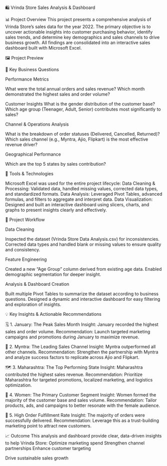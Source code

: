 🛍️ Vrinda Store Sales Analysis & Dashboard

📊 Project Overview
This project presents a comprehensive analysis of Vrinda Store’s sales data for the year 2022.
The primary objective is to uncover actionable insights into customer purchasing behavior, identify sales trends, and determine key demographics and sales channels to drive business growth.
All findings are consolidated into an interactive sales dashboard built with Microsoft Excel.

🖼️ Project Preview


🎯 Key Business Questions

Performance Metrics

What were the total annual orders and sales revenue?
Which month demonstrated the highest sales and order volume?

Customer Insights
What is the gender distribution of the customer base?
Which age group (Teenager, Adult, Senior) contributes most significantly to sales?

Channel & Operations Analysis

What is the breakdown of order statuses (Delivered, Cancelled, Returned)?
Which sales channel (e.g., Myntra, Ajio, Flipkart) is the most effective revenue driver?

Geographical Performance

Which are the top 5 states by sales contribution?

🧰 Tools & Technologies

Microsoft Excel was used for the entire project lifecycle:
Data Cleaning & Processing: Validated data, handled missing values, corrected data types, and standardized formats.
Data Analysis: Leveraged Pivot Tables, advanced formulas, and filters to aggregate and interpret data.
Data Visualization: Designed and built an interactive dashboard using slicers, charts, and graphs to present insights clearly and effectively.

🔄 Project Workflow

Data Cleaning

Inspected the dataset (Vrinda Store Data Analysis.csv) for inconsistencies.
Corrected data types and handled blank or missing values to ensure quality and consistency.

Feature Engineering

Created a new “Age Group” column derived from existing age data.
Enabled demographic segmentation for deeper insight.

Analysis & Dashboard Creation

Built multiple Pivot Tables to summarize the dataset according to business questions.
Designed a dynamic and interactive dashboard for easy filtering and exploration of insights.

💡 Key Insights & Actionable Recommendations

🗓️ 1. January: The Peak Sales Month
Insight: January recorded the highest sales and order volume.
Recommendation: Launch targeted marketing campaigns and promotions during January to maximize revenue.

🛒 2. Myntra: The Leading Sales Channel
Insight: Myntra outperformed all other channels.
Recommendation: Strengthen the partnership with Myntra and analyze success factors to replicate across Ajio and Flipkart.

🗺️ 3. Maharashtra: The Top Performing State
Insight: Maharashtra contributed the highest sales revenue.
Recommendation: Prioritize Maharashtra for targeted promotions, localized marketing, and logistics optimization.

👩 4. Women: The Primary Customer Segment
Insight: Women formed the majority of the customer base and sales volume.
Recommendation: Tailor products, ads, and campaigns to better resonate with the female audience.

🚚 5. High Order Fulfillment Rate
Insight: The majority of orders were successfully delivered.
Recommendation: Leverage this as a trust-building marketing point to attract new customers.

📈 Outcome
This analysis and dashboard provide clear, data-driven insights to help Vrinda Store:
Optimize marketing spend
Strengthen channel partnerships
Enhance customer targeting

Drive sustainable sales growth
